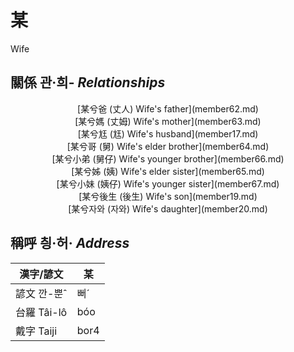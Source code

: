 # 某

Wife

## 關係 관·희- _Relationships_

<center>[某兮爸 (丈人) Wife's father](member62.md)</center>

<center>[某兮媽 (丈姆) Wife's mother](member63.md)</center>

<center>[某兮尪 (尪) Wife's husband](member17.md)</center>

<center>[某兮哥 (舅) Wife's elder brother](member64.md)</center>

<center>[某兮小弟 (舅仔) Wife's younger brother](member66.md)</center>

<center>[某兮姊 (姨) Wife's elder sister](member65.md)</center>

<center>[某兮小妹 (姨仔) Wife's younger sister](member67.md)</center>

<center>[某兮後生 (後生) Wife's son](member19.md)</center>

<center>[某兮자와 (자와) Wife's daughter](member20.md)</center>



## 稱呼 칑·허· _Address_

漢字/諺文 | 某
--- | ---
諺文 깐-뿐ˆ | 뻐ˊ
台羅 Tâi-lô | bóo
戴字 Taiji | bor4


